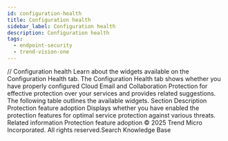 ```yaml
---
id: configuration-health
title: Configuration health
sidebar_label: Configuration health
description: Configuration health
tags:
  - endpoint-security
  - trend-vision-one
---
```


/*<![CDATA[*/ $('#title').html($('meta[name=map-description]').attr('content')); /*]]>*/ Configuration health Learn about the widgets available on the Configuration Health tab. The Configuration Health tab shows whether you have properly configured Cloud Email and Collaboration Protection for effective protection over your services and provides related suggestions. The following table outlines the available widgets. Section Description Protection feature adoption Displays whether you have enabled the protection features for optimal service protection against various threats. Related information Protection feature adoption © 2025 Trend Micro Incorporated. All rights reserved.Search Knowledge Base